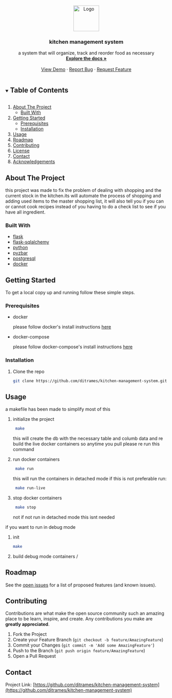 

<!-- PROJECT LOGO -->
<br />
<p align="center">
  <a href="https://github.com/ditrames/kitchen-management-system">
    <img src="images/logo.png" alt="Logo" width="80" height="80">
  </a>

  <h3 align="center">kitchen management system</h3>

  <p align="center">
    a system that will organize, track and reorder food as necessary
    <br />
    <a href="https://github.com/ditrames/kitchen-management-system"><strong>Explore the docs »</strong></a>
    <br />
    <br />
    <a href="https://github.com/ditrames/kitchen-management-system">View Demo</a>
    ·
    <a href="https://github.com/ditrames/kitchen-management-system/issues">Report Bug</a>
    ·
    <a href="https://github.com/ditrames/kitchen-management-system/issues">Request Feature</a>
  </p>
</p>



<!-- TABLE OF CONTENTS -->
<details open="open">
  <summary><h2 style="display: inline-block">Table of Contents</h2></summary>
  <ol>
    <li>
      <a href="#about-the-project">About The Project</a>
      <ul>
        <li><a href="#built-with">Built With</a></li>
      </ul>
    </li>
    <li>
      <a href="#getting-started">Getting Started</a>
      <ul>
        <li><a href="#prerequisites">Prerequisites</a></li>
        <li><a href="#installation">Installation</a></li>
      </ul>
    </li>
    <li><a href="#usage">Usage</a></li>
    <li><a href="#roadmap">Roadmap</a></li>
    <li><a href="#contributing">Contributing</a></li>
    <li><a href="#license">License</a></li>
    <li><a href="#contact">Contact</a></li>
    <li><a href="#acknowledgements">Acknowledgements</a></li>
  </ol>
</details>



<!-- ABOUT THE PROJECT -->
## About The Project

this project was made to fix the problem of dealing with shopping and the current stock in the kitchen.its will automate the process of shopping and adding used items to the master shopping list, it will also tell you if you can or cannot cook recipes instead of you having to do a check list to see if you have all ingredient.


### Built With

* [flask](https://flask.palletsprojects.com/en/2.0.x/)
* [flask-sqlalchemy](flask-sqlalchemy.palletsprojects.com)
* [python](https://www.python.org/)
* [pyzbar](https://pypi.org/project/pyzbar/)
* [postgresql](https://www.postgresql.org/)
* [docker](https://www.docker.com/)
<!-- GETTING STARTED -->
## Getting Started

To get a local copy up and running follow these simple steps.

### Prerequisites


* docker
    
    please follow docker's install instructions [here](https://docs.docker.com/engine/install/)
* docker-compose
    
    please follow docker-compose's install instructions [here](https://docs.docker.com/compose/install/)
### Installation

1. Clone the repo
   ```sh
   git clone https://github.com/ditrames/kitchen-management-system.git 
   ```




<!-- USAGE EXAMPLES -->
## Usage

a makefile has been made to simplify most of this

1. initialize the project

   ```sh
    make 
   ```

   this will create the db with the necessary table and columb data and re build the live docker containers so anytime you pull please re run this command

2. run docker containers
   ```sh
    make run
   ```
      this will run the containers in detached mode if this is not preferable run:
   ```sh
    make run-live
   ```

3. stop docker containers
   ```sh
    make stop
   ```
    not if not run in detached mode this isnt needed

if you want to run in debug mode 

1. init
    ```sh
    make 
   ```
2. build debug mode containers
    /

<!-- _For more examples, please refer to the [Documentation](https://example.com)_ -->



<!-- ROADMAP -->
## Roadmap

See the [open issues](https://github.com/ditrames/kitchen-management-system/issues) for a list of proposed features (and known issues).



<!-- CONTRIBUTING -->
## Contributing

Contributions are what make the open source community such an amazing place to be learn, inspire, and create. Any contributions you make are **greatly appreciated**.

1. Fork the Project
2. Create your Feature Branch (`git checkout -b feature/AmazingFeature`)
3. Commit your Changes (`git commit -m 'Add some AmazingFeature'`)
4. Push to the Branch (`git push origin feature/AmazingFeature`)
5. Open a Pull Request



<!-- LICENSE -->
<!-- ## License

Distributed under the MIT License. See `LICENSE` for more information. -->



<!-- CONTACT -->
## Contact

Project Link: [https://github.com/ditrames/kitchen-management-system](https://github.com/ditrames/kitchen-management-system)


<!-- 
ACKNOWLEDGEMENTS
## Acknowledgements

* []()
* []()
* []() -->





<!-- MARKDOWN LINKS & IMAGES -->
<!-- https://www.markdownguide.org/basic-syntax/#reference-style-links -->
[contributors-shield]: https://img.shields.io/github/contributors/ditrames/repo.svg?style=for-the-badge
[contributors-url]: https://github.com/ditrames/repo/graphs/contributors
[forks-shield]: https://img.shields.io/github/forks/ditrames/repo.svg?style=for-the-badge
[forks-url]: https://github.com/ditrames/repo/network/members
[stars-shield]: https://img.shields.io/github/stars/ditrames/repo.svg?style=for-the-badge
[stars-url]: https://github.com/ditrames/repo/stargazers
[issues-shield]: https://img.shields.io/github/issues/ditrames/repo.svg?style=for-the-badge
[issues-url]: https://github.com/ditrames/repo/issues
[license-shield]: https://img.shields.io/github/license/ditrames/repo.svg?style=for-the-badge
[license-url]: https://github.com/ditrames/repo/blob/master/LICENSE.txt

